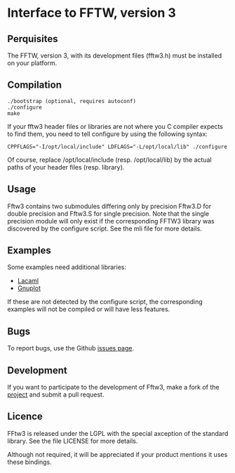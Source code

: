 Interface to FFTW, version 3
============================

Perquisites
-----------

The FFTW, version 3, with its development files (fftw3.h) must be
installed on your platform.


Compilation
-----------

    ./bootstrap (optional, requires autoconf)
    ./configure
    make

If your fftw3 header files or libraries are not where you C compiler
expects to find them, you need to tell configure by using the
following syntax:

    CPPFLAGS="-I/opt/local/include" LDFLAGS="-L/opt/local/lib" ./configure

Of course, replace /opt/local/include (resp. /opt/local/lib) by the
actual paths of your header files (resp. library).


Usage
-----

Fftw3 contains two submodules differing only by precision Fftw3.D for
double precision and Fftw3.S for single precision.  Note that the
single precision module will only exist if the corresponding FFTW3
library was discovered by the configure script.  See the mli file for
more details.


Examples
--------

Some examples need additional libraries:
- [Lacaml](https://bitbucket.org/mmottl/lacaml)
- [Gnuplot](http://sourceforge.net/projects/ocaml-gnuplot)

If these are not detected by the configure script, the corresponding
examples will not be compiled or will have less features.


Bugs
----

To report bugs, use the Github
[issues page](https://github.com/Chris00/fftw-ocaml/issues).


Development
-----------

If you want to participate to the development of Fftw3, make a
fork of the [project](https://github.com/Chris00/fftw-ocaml) and
submit a pull request.


Licence
-------

FFtw3 is released under the LGPL with the special axception of the
standard library.  See the file LICENSE for more details.

Although not required, it will be appreciated if your product mentions
it uses these bindings.

